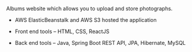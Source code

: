 Albums website which allows you to upload and store photographs.

* AWS ElasticBeanstalk and AWS S3 hosted the application

* Front end tools – HTML, CSS, ReactJS

* Back end tools – Java, Spring Boot REST API, JPA, Hibernate, MySQL
